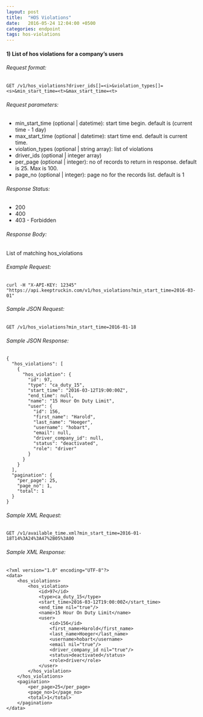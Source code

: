 ```yaml
---
layout: post
title:  "HOS Violations"
date:   2016-05-24 12:04:00 +0500
categories: endpoint
tags: hos-violations
---
```


#### 1) List of hos violations for a company’s users

###### Request format:

```
GET /v1/hos_violations?driver_ids[]=<i>&violation_types[]=<s>&min_start_time=<t>&max_start_time=<t>
```

###### Request parameters:

+ min_start_time (optional &#124; datetime): start time begin. default is (current time - 1 day)
+ max_start_time (optional &#124; datetime): start time end. default is current time.
+ violation_types (optional &#124; string array): list of violations
+ driver_ids (optional &#124; integer array)
+ per_page (optional &#124; integer): no of records to return in response. default is 25. Max is 100.
+ page_no (optional &#124; integer): page no for the records list. default is 1

###### Response Status:

+ 200
+ 400
+ 403 - Forbidden

###### Response Body:

List of matching hos_violations

###### Example Request:

```
curl -H "X-API-KEY: 12345" "https://api.keeptruckin.com/v1/hos_violations?min_start_time=2016-03-01"
```

###### Sample JSON Request:

```
GET /v1/hos_violations?min_start_time=2016-01-18
```

###### Sample JSON Response:

```
{
  "hos_violations": [
    {
      "hos_violation": {
        "id": 97,
        "type": "ca_duty_15",
        "start_time": "2016-03-12T19:00:00Z",
        "end_time": null,
        "name": "15 Hour On Duty Limit",
        "user": {
          "id": 156,
          "first_name": "Harold",
          "last_name": "Hoeger",
          "username": "hobart",
          "email": null,
          "driver_company_id": null,
          "status": "deactivated",
          "role": "driver"
        }
      }
    }
  ],
  "pagination": {
    "per_page": 25,
    "page_no": 1,
    "total": 1
  }
}
```

###### Sample XML Request:

```
GET /v1/available_time.xml?min_start_time=2016-01-18T14%3A24%3A47%2B05%3A00
```

###### Sample XML Response:

```
<?xml version="1.0" encoding="UTF-8"?>
<data>
    <hos_violations>
        <hos_violation>
            <id>97</id>
            <type>ca_duty_15</type>
            <start_time>2016-03-12T19:00:00Z</start_time>
            <end_time nil="true"/>
            <name>15 Hour On Duty Limit</name>
            <user>
                <id>156</id>
                <first_name>Harold</first_name>
                <last_name>Hoeger</last_name>
                <username>hobart</username>
                <email nil="true"/>
                <driver_company_id nil="true"/>
                <status>deactivated</status>
                <role>driver</role>
            </user>
        </hos_violation>
    </hos_violations>
    <pagination>
        <per_page>25</per_page>
        <page_no>1</page_no>
        <total>1</total>
    </pagination>
</data>
```
